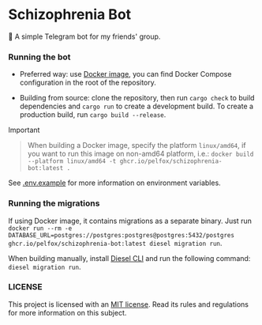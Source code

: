# Schizophrenia Bot

🤡 A simple Telegram bot for my friends' group.

### Running the bot

- Preferred way: use [Docker image](https://github.com/Pelfox/schizophrenia-bot/pkgs/container/schizophrenia-bot), you can find Docker Compose configuration in the root of the repository.

- Building from source: clone the repository, then run `cargo check` to build dependencies and `cargo run` to create a development build. To create a production build, run `cargo build --release`.

> [!IMPORTANT]

> When building a Docker image, specify the platform `linux/amd64`, if you want to run this image on non-amd64 platform, i.e.: `docker build --platform linux/amd64 -t ghcr.io/pelfox/schizophrenia-bot:latest .`

See [.env.example](.env.example) for more information on environment variables.

### Running the migrations

If using Docker image, it contains migrations as a separate binary. Just run `docker run --rm -e DATABASE_URL=postgres://postgres:postgres@postgres:5432/postgres ghcr.io/pelfox/schizophrenia-bot:latest diesel migration run`.

When building manually, install [Diesel CLI](https://diesel.rs/guides/getting-started) and run the following command: `diesel migration run`.

### LICENSE

This project is licensed with an [MIT license](./LICENSE). Read its rules and regulations for more information on this subject.

